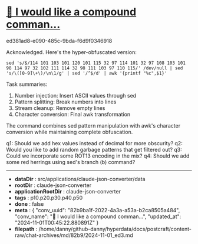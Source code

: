# [💬 I would like a compound comman...](https://claude.ai/chat/82b9ba1f-2022-4a3a-a53a-b2ca8505a484)

ed381ad8-e090-485c-9bda-f6d9f0346918

 Acknowledged. Here's the hyper-obfuscated version:

`sed 's/$/114 101 103 101 120 101 115 32 97 114 101 32 97 108 103 101 98 114 97 32 102 111 114 32 98 111 103 97 110 115/' /dev/null | sed 's/\([0-9]\+\)/\n\1/g' | sed '/^$/d' | awk '{printf "%c",$1}'`

Task summaries:
1. Number injection: Insert ASCII values through sed
2. Pattern splitting: Break numbers into lines
3. Stream cleanup: Remove empty lines
4. Character conversion: Final awk transformation

The command combines sed pattern manipulation with awk's character conversion while maintaining complete obfuscation.

q1: Should we add hex values instead of decimal for more obscurity?
q2: Would you like to add random garbage patterns that get filtered out?
q3: Could we incorporate some ROT13 encoding in the mix?
q4: Should we add some red herrings using sed's branch (b) command?

---

* **dataDir** : src/applications/claude-json-converter/data
* **rootDir** : claude-json-converter
* **applicationRootDir** : claude-json-converter
* **tags** : p10.p20.p30.p40.p50
* **done** : false
* **meta** : {
  "conv_uuid": "82b9ba1f-2022-4a3a-a53a-b2ca8505a484",
  "conv_name": "💬 I would like a compound comman...",
  "updated_at": "2024-11-01T00:45:22.880891Z"
}
* **filepath** : /home/danny/github-danny/hyperdata/docs/postcraft/content-raw/chat-archives/md/82b9/2024-11-01_ed3.md